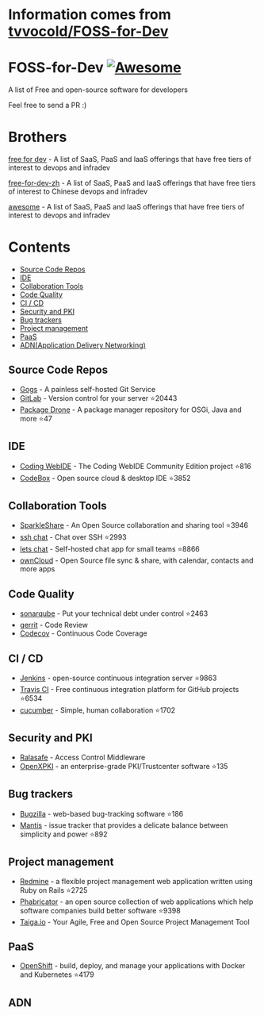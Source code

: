 # Information comes from [tvvocold/FOSS-for-Dev](https://github.com/tvvocold/FOSS-for-Dev)
# FOSS-for-Dev  [![Awesome](https://cdn.rawgit.com/sindresorhus/awesome/d7305f38d29fed78fa85652e3a63e154dd8e8829/media/badge.svg)](https://github.com/sindresorhus/awesome)
A list of Free and open-source software for developers

 
Feel free to send a PR :)
# Brothers
[free for dev](https://github.com/ripienaar/free-for-dev) - A list of SaaS, PaaS and IaaS offerings that have free tiers of interest to devops and infradev

[free-for-dev-zh](https://github.com/qinghuaiorg/free-for-dev-zh) - A list of SaaS, PaaS and IaaS offerings that have free tiers of interest to Chinese devops and infradev

[awesome](https://github.com/sindresorhus/awesome) - A list of SaaS, PaaS and IaaS offerings that have free tiers of interest to devops and infradev


# Contents
   * [Source Code Repos](#source-code-repos)
   * [IDE](#ide)
   * [Collaboration Tools](#collaboration-tools)
   * [Code Quality](#code-quality)
   * [CI / CD](#ci--cd)
   * [Security and PKI](#security-and-pki)
   * [Bug trackers](#bug-trackers)
   * [Project management](#project-management)
   * [PaaS](#paas)
   * [ADN(Application Delivery Networking)](#adn)


## Source Code Repos 

 * [Gogs](https://github.com/gogits/gogs)  - A painless self-hosted Git Service 
 * [GitLab](https://github.com/gitlabhq/gitlabhq) - Version control for your server :star:20443
 * [Package Drone](https://github.com/eclipse/packagedrone) - A package manager repository for OSGi, Java and more :star:47


## IDE 

 * [Coding WebIDE](https://github.com/Coding/WebIDE) - The Coding WebIDE Community Edition project :star:816
 * [CodeBox](https://github.com/CodeboxIDE/codebox) - Open source cloud & desktop IDE :star:3852


## Collaboration Tools

 * [SparkleShare](https://github.com/hbons/SparkleShare) - An Open Source collaboration and sharing tool :star:3946
 * [ssh chat](https://github.com/shazow/ssh-chat) - Chat over SSH  :star:2993
 * [lets chat](https://github.com/sdelements/lets-chat) - Self-hosted chat app for small teams :star:8866
 * [ownCloud](https://owncloud.org) - Open Source file sync & share, with calendar, contacts and more apps

## Code Quality

 * [sonarqube](https://github.com/SonarSource/sonarqube) - Put your technical debt under control :star:2463
 * [gerrit](https://gerrit.googlesource.com/) - Code Review
 * [Codecov](https://codecov.io/) - Continuous Code Coverage


## CI / CD

 * [Jenkins](https://github.com/jenkinsci/jenkins) - open-source continuous integration server :star:9863
 * [Travis CI](https://github.com/travis-ci/travis-ci) - Free continuous integration platform for GitHub projects :star:6534
 * [cucumber](https://github.com/cucumber/cucumber) - Simple, human collaboration  :star:1702


## Security and PKI

 * [Ralasafe](http://sourceforge.net/projects/ralasafe/) - Access Control Middleware
 * [OpenXPKI](https://github.com/openxpki/openxpki) - an enterprise-grade PKI/Trustcenter software :star:135


## Bug trackers

* [Bugzilla](https://github.com/bugzilla/bugzilla) - web-based bug-tracking software :star:186
* [Mantis](https://github.com/mantisbt/mantisbt) - issue tracker that provides a delicate balance between simplicity and power :star:892


## Project management
* [Redmine](https://github.com/redmine/redmine) - a flexible project management web application written using Ruby on Rails :star:2725
* [Phabricator](https://github.com/phacility/phabricator) - an open source collection of web applications which help software companies build better software :star:9398
* [Taiga.io](https://github.com/taigaio) - Your Agile, Free and Open Source Project Management Tool

## PaaS

 * [OpenShift](https://github.com/openshift/origin) - build, deploy, and manage your applications with Docker and Kubernetes :star:4179

## ADN 
  
 

